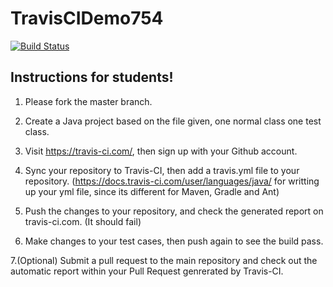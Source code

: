 # TravisCIDemo754
[![Build Status](https://travis-ci.com/raghavgarg32/TravisCIDemo754.svg?branch=RG-Demo)](https://travis-ci.com/raghavgarg32/TravisCIDemo754)

## Instructions for students!

1. Please fork the master branch.

2. Create a Java project based on the file given, one normal class one test class.

3. Visit https://travis-ci.com/, then sign up with your Github account.

4. Sync your repository to Travis-CI, then add a travis.yml file to your repository. (https://docs.travis-ci.com/user/languages/java/ for writting up your yml file, since its different for Maven, Gradle and Ant)

5. Push the changes to your repository, and check the generated report on travis-ci.com. (It should fail)

6. Make changes to your test cases, then push again to see the build pass.

7.(Optional) Submit a pull request to the main repository and check out the automatic report within your Pull Request genrerated by Travis-CI.
